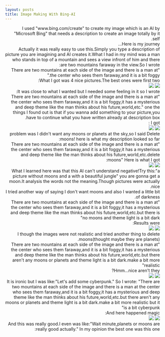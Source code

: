 ```yaml
---
layout: posts
title: Image Making With Bing-AI
---
```

<div dir="rtl">
I used "www.bing.com/create" to create my image which is an AI by "Microsoft Bing" that needs a description to create an image totally by it self.
<br>
Here is my journey...
<br>
Actually it was really easy to use this.Simply you type a description of picture you are imagining and AI creates it.What I had in my mind was a man who stands in top of a mountain and sees a view infront of him and there are two mountains faraway in the view.So I wrote:
<br>
"There are two mountains at each side of the image and there is a man at the center who sees them faraway,and it is a bit foggy."
<br>
What I got was 4 nice pictures.The best ones were first two:
<br>
<image src="/assets/images/imagesPost5/Series1-1.jpg>
<image src="/assets/images/imagesPost5/Series1-2.jpg>
<image src="/assets/images/imagesPost5/Series1-3.jpg>
<image src="/assets/images/imagesPost5/Series1-4.jpg>
<br>
It was close to what I wanted but I needed some feeling in it so I wrote:
<br>
"There are two mountains at each side of the image and there is a man at the center who sees them faraway,and it is a bit foggy,it has a mysterious and deep theme like the man thinks about his future,world,etc."
one the things I found out is that if you wanna add something to your picture,you have to continue what you have written already at description box.
<br>
I got :
<br>
<image src="/assets/images/imagesPost5/Series2-1.jpg>
<image src="/assets/images/imagesPost5/Series2-2.jpg>
<image src="/assets/images/imagesPost5/Series2-3.jpg>
<image src="/assets/images/imagesPost5/Series2-4.jpg>
<br>
problem was I didn't want any moons or planets at the sky,so I said Delete moons!
here is what my description looked so far:
<br>
"There are two mountains at each side of the image and there is a man at the center who sees them faraway,and it is a bit foggy,it has a mysterious and deep theme like the man thinks about his future,world,etc.delete moons"
Here is what I got:
<br>
<image src="/assets/images/imagesPost5/Series3-1.jpg>
<image src="/assets/images/imagesPost5/Series3-2.jpg>
<image src="/assets/images/imagesPost5/Series3-3.jpg>
<image src="/assets/images/imagesPost5/Series3-4.jpg>
<br>
What I learned here was that this AI can't understand negative!Try this:"a picture without moons and a with a beautiful jungle"
you are gonna get a moon.It analysis the words not the meaning.Though pictures were actually nice.
<br>
I tried another way of saying I don't want moons and also I wanted a little bit of darkness.
<br>
"There are two mountains at each side of the image and there is a man at the center who sees them faraway,and it is a bit foggy,it has a mysterious and deep theme like the man thinks about his future,world,etc.but there is no moons and theme light is a bit dark"
<br>
Results were:
<br>
<image src="/assets/images/imagesPost5/Series4-1.jpg>
<image src="/assets/images/imagesPost5/Series4-2.jpg>
<image src="/assets/images/imagesPost5/Series4-3.jpg>
<image src="/assets/images/imagesPost5/Series4-4.jpg>
<br>
I though the images were not realistic and tried another thing to delete moons(thought maybe they are planets).
<br>
"There are two mountains at each side of the image and there is a man at the center who sees them faraway,and it is a bit foggy,it has a mysterious and deep theme like the man thinks about his future,world,etc.but there aren't any moons or planets and theme light is a bit dark.make a bit more realistic"
<br>
Hmm...nice aren't they?
<br>
<image src="/assets/images/imagesPost5/Series5-1.jpg>
<image src="/assets/images/imagesPost5/Series5-2.jpg>
<image src="/assets/images/imagesPost5/Series5-3.jpg>
<image src="/assets/images/imagesPost5/Series5-4.jpg>
<br>
It is ironic but I was like:"Let's add some cyberpunk."
So I wrote:
"There are two mountains at each side of the image and there is a man at the center who sees them faraway,and it is a bit foggy,it has a mysterious and deep theme like the man thinks about his future,world,etc.but there aren't any moons or planets and theme light is a bit dark.make a bit more realistic but it is a bit cyberpunk"
<br>
And here happened magic:
<br>
<image src="/assets/images/imagesPost5/Series6-1.jpg>
<image src="/assets/images/imagesPost5/Series6-2.jpg>
<image src="/assets/images/imagesPost5/Series6-3.jpg>
<image src="/assets/images/imagesPost5/Series6-4.jpg>
<br>
And this was really good.I even was like:"Wait minute,planets or moons are really good actually."
In my opinion the best one was this one:
<br>
<image src="/assets/images/imagesPost5/Series6-2.jpg>
<br>
I think this really says what I wanted to say.Watching some hills thinking about future of humans and yourself.Image one was really good too.
<br>
Overall I had a good time and got some beatiful images.






















</div>
---


